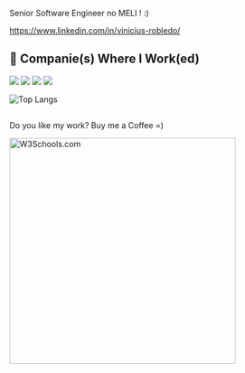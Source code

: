 Senior Software Engineer no MELI !  :)

https://www.linkedin.com/in/vinicius-robledo/
##


## :office: Companie(s) Where I Work(ed)

<div>
  <a href="https://www.linkedin.com/in/vinicius-robledo/overlay/1477500472882/single-media-viewer?type=DOCUMENT&profileId=ACoAABMSMQwB1GAQQjGIrvxTqxgg3BenGgGa6t4&lipi=urn%3Ali%3Apage%3Ad_flagship3_profile_view_base%3BBEzd%2FGJlSxyy5AmoRiaRvg%3D%3D" target="_blank"><img src="https://img.shields.io/badge/2015/2018-Prill%20Tecnologia-blue" target="_blank"></a>
  <a href="https://prill.com.br/" target="_blank"><img src="https://img.shields.io/badge/2018/2018-Prill%20Tecnologia-blue" target="_blank"></a>
  <a href="https://www.b3.com.br/" target="_blank"><img src="https://img.shields.io/badge/2020/2021-B3%20A%20Bolsa%20do%20Brasil-blue" target="_blank"></a>
  <a href="https://www.mercadolivre.com.br/" target="_blank"><img src="https://img.shields.io/badge/2021/NOW-MercadoLivre%20S.A-red" target="_blank"></a>
</div>

![Top Langs](https://github-readme-stats.vercel.app/api/top-langs/?username=vinicius-robledo&show_icons=true&theme=swift)

##


##

Do you like my work? Buy me a Coffee =)

<p><a href="https://www.buymeacoffee.com/vrobledo">
<img src="https://www.buymeacoffee.com/assets/img/guidelines/download-assets-2.svg" alt="W3Schools.com" width="400">
</a></p>

